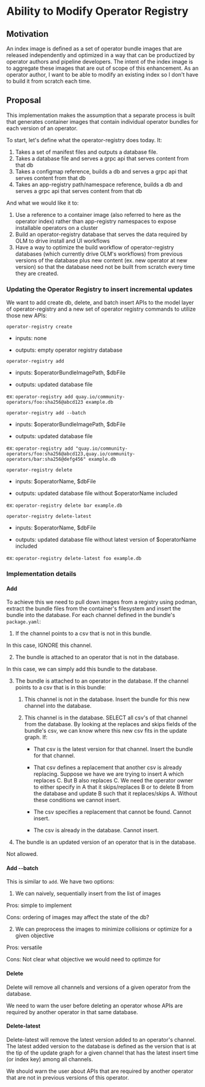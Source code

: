# Ability to Modify Operator Registry

## Motivation

An index image is defined as a set of operator bundle images that are released independently and optimized in a way that can be productized by operator authors and pipeline developers. The intent of the index image is to aggregate these images that are out of scope of this enhancement. As an operator author, I want to be able to modify an existing index so I don't have to build it from scratch each time.

## Proposal

This implementation makes the assumption that a separate process is built that generates container images that contain individual operator bundles for each version of an operator.

To start, let's define what the operator-registry does today. It:

1. Takes a set of manifest files and outputs a database file.
2. Takes a database file and serves a grpc api that serves content from that db
3. Takes a configmap reference, builds a db and serves a grpc api that serves content from that db
4. Takes an app-registry path/namespace reference, builds a db and serves a grpc api that serves content from that db

And what we would like it to:

1. Use a reference to a container image (also referred to here as the operator index) rather than app-registry namespaces to expose installable operators on a cluster
2. Build an operator-registry database that serves the data required by OLM to drive install and UI workflows
3. Have a way to optimize the build workflow of operator-registry databases (which currently drive OLM's workflows) from previous versions of the database plus new content (ex. new operator at new version) so that the database need not be built from scratch every time they are created.

### Updating the Operator Registry to insert incremental updates

We want to add create db, delete, and batch insert APIs to the model layer of operator-registry and a new set of operator registry commands to utilize those new APIs:

`operator-registry create`

- inputs: none

- outputs: empty operator registry database
    
`operator-registry add`

- inputs: $operatorBundleImagePath, $dbFile

- outputs: updated database file

ex: `operator-registry add quay.io/community-operators/foo:sha256@abcd123 example.db`
   
`operator-registry add --batch`

- inputs: $operatorBundleImagePath, $dbFile

- outputs: updated database file

ex: `operator-registry add "quay.io/community-operators/foo:sha256@abcd123,quay.io/community-operators/bar:sha256@defg456" example.db`
    
`operator-registry delete`

- inputs: $operatorName, $dbFile

- outputs: updated database file without $operatorName included

ex: `operator-registry delete bar example.db`

`operator-registry delete-latest`

- inputs: $operatorName, $dbFile

- outputs: updated database file without latest version of $operatorName included

ex: `operator-registry delete-latest foo example.db`

### Implementation details

#### Add

To achieve this we need to pull down images from a registry using podman, extract the bundle files from the container's filesystem and insert the bundle into the database. For each channel defined in the bundle's `package.yaml`:

1. If the channel points to a csv that is not in this bundle.

In this case, IGNORE this channel.

2. The bundle is attached to an operator that is not in the database.

In this case, we can simply add this bundle to the database.

3. The bundle is attached to an operator in the database. If the channel points to a csv that is in this bundle:

    1. This channel is not in the database. Insert the bundle for this new channel into the database.

    2. This channel is in the database. SELECT all csv's of that channel from the database. By looking at the replaces and skips fields of the bundle's csv, we can know where this new csv fits in the update graph. If:
    
        - That csv is the latest version for that channel. Insert the bundle for that channel.

        - That csv defines a replacement that another csv is already replacing. Suppose we have we are trying to insert A which replaces C. But B also replaces C. We need the operator owner to either specify in A that it skips/replaces B or to delete B from the database and update B such that it replaces/skips A. Without these conditions we cannot insert.

        - The csv specifies a replacement that cannot be found. Cannot insert.

        - The csv is already in the database. Cannot insert.

4. The bundle is an updated version of an operator that is in the database.

Not allowed.

#### Add --batch

This is similar to `add`. We have two options:

1. We can naively, sequentially insert from the list of images

Pros: simple to implement

Cons: ordering of images may affect the state of the db?

2. We can preprocess the images to minimize collisions or optimize for a given objective

Pros: versatile

Cons: Not clear what objective we would need to optimze for

#### Delete

Delete will remove all channels and versions of a given operator from the database.

We need to warn the user before deleting an operator whose APIs are required by another operator in that same database.

#### Delete-latest

Delete-latest will remove the latest version added to an operator's channel. The latest added version to the database is defined as the version that is at the tip of the update graph for a given channel that has the latest insert time (or index key) among all channels.

We should warn the user about APIs that are required by another operator that are not in previous versions of this operator.

